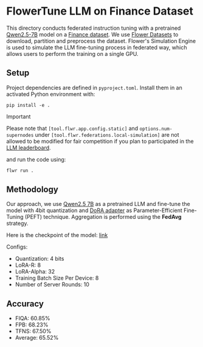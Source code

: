# FlowerTune LLM on Finance Dataset

This directory conducts federated instruction tuning with a pretrained [Qwen2.5-7B](https://huggingface.co/Qwen/Qwen2.5-7B) model on a [Finance dataset](https://huggingface.co/datasets/FinGPT/fingpt-sentiment-train).
We use [Flower Datasets](https://flower.dev/docs/datasets/) to download, partition and preprocess the dataset.
Flower's Simulation Engine is used to simulate the LLM fine-tuning process in federated way,
which allows users to perform the training on a single GPU.

## Setup

Project dependencies are defined in `pyproject.toml`. Install them in an activated Python environment with:

```shell
pip install -e .
```

> [!IMPORTANT]
> Please note that `[tool.flwr.app.config.static]` and `options.num-supernodes` under `[tool.flwr.federations.local-simulation]` are not allowed to be modified for fair competition if you plan to participated in the [LLM leaderboard](https://flower.ai/benchmarks/llm-leaderboard).

and run the code using:

```bash
flwr run .
```

## Methodology

Our approach, we use [Qwen2.5 7B](https://huggingface.co/Qwen/Qwen2.5-7B) as a pretrained LLM and fine-tune the model with 4bit quantization and [DoRA adapter](https://arxiv.org/abs/2402.09353) as Parameter-Efficient Fine-Tuning (PEFT) technique. Aggregation is performed using the **FedAvg** strategy.

Here is the checkpoint of the model: [link](https://drive.google.com/drive/folders/1ArOfC82H0E5GAqM4WxAAKlM7HcamHS61?usp=sharing)

Configs:
* Quantization: 4 bits
* LoRA-R: 8
* LoRA-Alpha: 32
* Training Batch Size Per Device: 8
* Number of Server Rounds: 10

## Accuracy

* FIQA: 60.85%
* FPB: 68.23%
* TFNS: 67.50%
* Average: 65.52%

